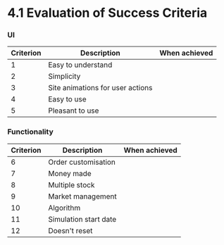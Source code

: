 # 4.1 Evaluation of Success Criteria



### UI

| Criterion | Description                      | When achieved |
| --------- | -------------------------------- | ------------- |
| 1         | Easy to understand               |               |
| 2         | Simplicity                       |               |
| 3         | Site animations for user actions |               |
| 4         | Easy to use                      |               |
| 5         | Pleasant to use                  |               |



### Functionality

| Criterion | Description           | When achieved |
| --------- | --------------------- | ------------- |
| 6         | Order customisation   |               |
| 7         | Money made            |               |
| 8         | Multiple stock        |               |
| 9         | Market management     |               |
| 10        | Algorithm             |               |
| 11        | Simulation start date |               |
| 12        | Doesn't reset         |               |

